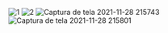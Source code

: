 ![1](https://user-images.githubusercontent.com/72572211/143793866-1820bd94-0c36-442a-95e7-821d5e2396a0.png)
![2](https://user-images.githubusercontent.com/72572211/143793871-c5ac1ab4-0b36-44c0-a9eb-56a74cd83631.png)
![Captura de tela 2021-11-28 215743](https://user-images.githubusercontent.com/72572211/143793873-8806a2a5-919d-4bba-9454-7c023ca39320.png)
![Captura de tela 2021-11-28 215801](https://user-images.githubusercontent.com/72572211/143793875-43fcd5ab-730b-4dbb-be8f-c2016842f498.png)


